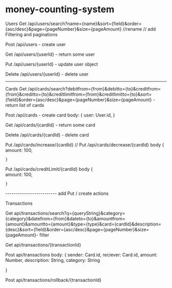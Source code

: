 # money-counting-system

Users
Get /api/users/search?name={name}&sort={field}&order={asc/desc}&page={pageNumber}&size={pageAmount} //rename  // add Filtering and paginations

Post /api/users - create user

Get /api/users/{userId} - return some user

Put /api/users/{userId} - update user object

Delete /api/users/{userId} - delete user

------------------------

Cards
Get /api/cards/search?debitfrom={from}&debitto={to}&creditfrom={from}&creditto={to}&creditlimitfrom={from}&creditlimitto={to}&sort={field}&order={asc/desc}&page={pageNumber}&size={pageAmount} - return list of cards

Post /api/cards - create card
body:
{
	user: User.id,
}

Get /api/cards/{cardId} - return some card

Delete /api/cards/{cardId} - delete card

Put /api/cards/increase/{cardId} // 
Put /api/cards/decrease/{cardId}
	body 
	{   
		amount: 100,
		
	}
	
Put /api/cards/creditLimit/{cardId}
body 
	{   
		amount: 100,
		
	}

------------------------- add Put / create actions

Transactions


Get api/transactions/search?q={queryString}&category={category}&datefrom={from}&dateto={to}&amountfrom={amount}&amountto={amount}&type={type}&card={cardId}&description={desc}&sort={field}&order={asc/desc}&page={pageNumber}&size={pageAmount}- filter 


Get api/transactions/{transactionId}

Post api/transactions
body:
{
	sender: Card.id,
	reciever: Card.id,
	amount: Number,
	description: String,
	category: String

}

Post api/transactions/rollback/{transactionId}


